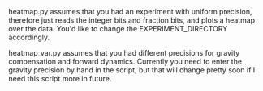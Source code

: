 heatmap.py assumes that you had an experiment with uniform precision, therefore just reads the integer bits and fraction bits, and plots a heatmap over the data. You'd like to change the EXPERIMENT_DIRECTORY accordingly.

heatmap_var.py assumes that you had different precisions for gravity compensation and forward dynamics. Currently you need to enter the gravity precision by hand in the script, but that will change pretty soon if I need this script more in future.
